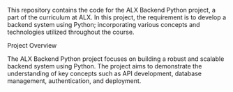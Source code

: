 This repository contains the code for the ALX Backend Python project, a part of the curriculum at ALX. In this project, the requirement is to develop a backend system using Python; incorporating various concepts and technologies utilized throughout the course.

Project Overview

The ALX Backend Python project focuses on building a robust and scalable backend system using Python. The project aims to demonstrate the understanding of key concepts such as API development, database management, authentication, and deployment.

